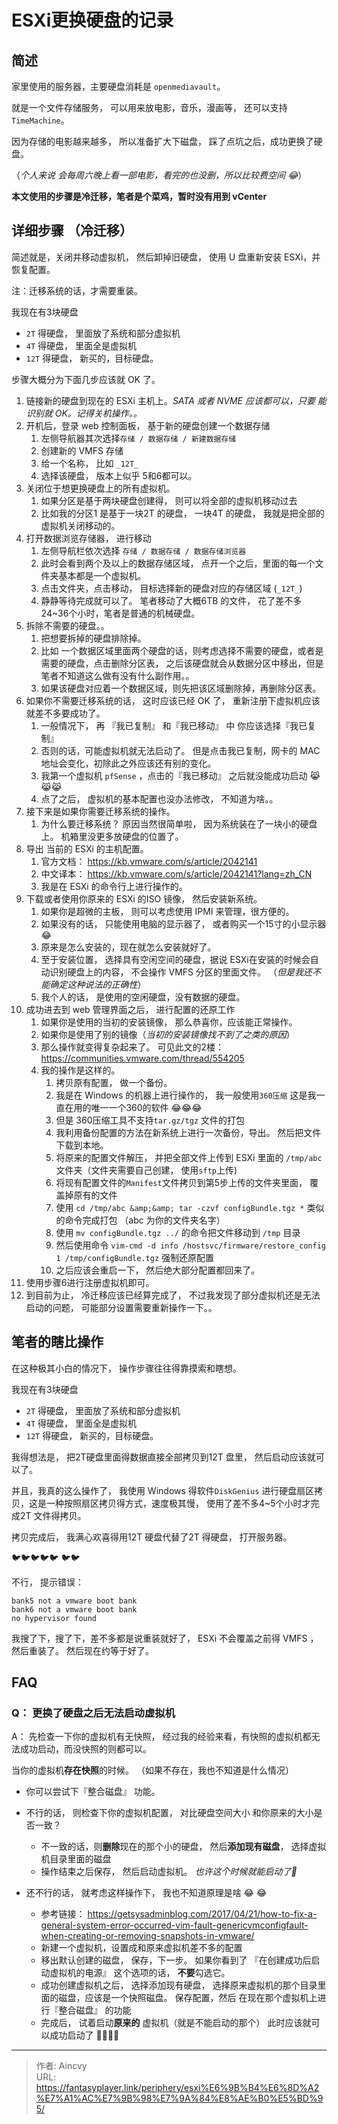 # ESXi更换硬盘的记录


## 简述

家里使用的服务器，主要硬盘消耗是 `openmediavault`。

就是一个文件存储服务， 可以用来放电影，音乐，漫画等， 还可以支持`TimeMachine`。

因为存储的电影越来越多， 所以准备扩大下磁盘， 踩了点坑之后，成功更换了硬盘。

（*个人来说 会每周六晚上看一部电影，看完的也没删，所以比较费空间 :joy:*）

**本文使用的步骤是冷迁移，笔者是个菜鸡，暂时没有用到 vCenter**

## 详细步骤  （冷迁移）

简述就是，关闭并移动虚拟机， 然后卸掉旧硬盘， 使用 U 盘重新安装 ESXi，并恢复配置。

注：迁移系统的话，才需要重装。 

我现在有3块硬盘

- `2T` 得硬盘， 里面放了系统和部分虚拟机
- `4T` 得硬盘， 里面全是虚拟机
- `12T` 得硬盘， 新买的，目标硬盘。

步骤大概分为下面几步应该就 OK 了。

1. 链接新的硬盘到现在的 ESXi 主机上。*SATA 或者 NVME 应该都可以，只要 能识别就 OK。记得关机操作。。*
2. 开机后，登录 web 控制面板， 基于新的硬盘创建一个数据存储
   1. 左侧导航器其次选择`存储 / 数据存储 / 新建数据存储`
   2. 创建新的 VMFS 存储
   3. 给一个名称， 比如 `_12T_`
   4. 选择该硬盘， 版本上似乎 5和6都可以。
3. 关闭位于想更换硬盘上的所有虚拟机。
   1. 如果分区是基于两块硬盘创建得， 则可以将全部的虚拟机移动过去
   2. 比如我的分区1 是基于一块2T 的硬盘， 一块4T 的硬盘， 我就是把全部的虚拟机关闭移动的。
4. 打开数据浏览存储器， 进行移动
   1. 左侧导航栏依次选择 `存储 / 数据存储 / 数据存储浏览器`
   2. 此时会看到两个及以上的数据存储区域， 点开一个之后，里面的每一个文件夹基本都是一个虚拟机。
   3. 点击文件夹，点击移动， 目标选择新的硬盘对应的存储区域 (`_12T_`)
   4. 静静等待完成就可以了。  笔者移动了大概6TB 的文件， 花了差不多24~36个小时，笔者是普通的机械硬盘。
5. 拆除不需要的硬盘。。
   1. 把想要拆掉的硬盘排除掉。
   2. 比如 一个数据区域里面两个硬盘的话，则考虑选择不需要的硬盘，或者是需要的硬盘，点击删除分区表， 之后该硬盘就会从数据分区中移出，但是笔者不知道这么做有没有什么副作用。。
   3. 如果该硬盘对应着一个数据区域，则先把该区域删除掉，再删除分区表。
6. 如果你不需要迁移系统的话， 这时应该已经 OK 了， 重新注册下虚拟机应该就差不多要成功了。
   1. 一般情况下， 再 『我已复制』 和『我已移动』 中 你应该选择『我已复制』
   2. 否则的话，可能虚拟机就无法启动了。  但是点击我已复制，网卡的 MAC 地址会变化，初除此之外应该还有别的变化。
   3. 我第一个虚拟机 `pfSense` ，点击的『我已移动』  之后就没能成功启动 :joy_cat::joy_cat::joy_cat: ​
   4. 点了之后， 虚拟机的基本配置也没办法修改， 不知道为啥。。
7. 接下来是如果你需要迁移系统的操作。
   1. 为什么要迁移系统？  原因当然很简单啦， 因为系统装在了一块小的硬盘上。 机箱里没更多放硬盘的位置了。
8. 导出 当前的 ESXi 的主机配置。
   1. 官方文档：  https://kb.vmware.com/s/article/2042141
   2. 中文译本： https://kb.vmware.com/s/article/2042141?lang=zh_CN
   3. 我是在 ESXi 的命令行上进行操作的。
9. 下载或者使用你原来的 ESXi 的ISO 镜像， 然后安装新系统。
   1. 如果你是超微的主板， 则可以考虑使用 IPMI 来管理，很方便的。
   2. 如果没有的话， 只能使用电脑的显示器了， 或者购买一个15寸的小显示器 :joy:
   3. 原来是怎么安装的，现在就怎么安装就好了。 
   4. 至于安装位置， 选择具有空闲空间的硬盘，据说 ESXi在安装的时候会自动识别硬盘上的内容， 不会操作 VMFS 分区的里面文件。 （*但是我还不能确定这种说法的正确性*）
   5. 我个人的话， 是使用的空闲硬盘，没有数据的硬盘。 
10. 成功进去到 web 管理界面之后， 进行配置的还原工作
    1. 如果你是使用的当初的安装镜像， 那么恭喜你，应该能正常操作。
    2. 如果你是使用了别的镜像（*当初的安装镜像找不到了之类的原因*）
    3. 那么操作就变得复杂起来了。   可见此文的2楼： https://communities.vmware.com/thread/554205
    4. 我的操作是这样的。
       1. 拷贝原有配置， 做一个备份。
       2. 我是在 Windows 的机器上进行操作的， 我一般使用`360压缩` 这是我一直在用的唯一一个360的软件 :joy::joy::joy:
       3. 但是 360压缩工具不支持`tar.gz/tgz` 文件的打包
       4. 我利用备份配置的方法在新系统上进行一次备份，导出。 然后把文件下载到本地。
       5. 将原来的配置文件解压， 并把全部文件上传到 ESXi 里面的 `/tmp/abc` 文件夹（文件夹需要自己创建， 使用`sftp`上传)
       6. 将现有配置文件的`Manifest`文件拷贝到第5步上传的文件夹里面， 覆盖掉原有的文件
       7. 使用 `cd /tmp/abc &amp;&amp; tar -czvf configBundle.tgz *` 类似的命令完成打包 （abc 为你的文件夹名字）
       8. 使用 `mv configBundle.tgz ../` 的命令把文件移动到 `/tmp` 目录
       9. 然后使用命令 `vim-cmd -d info /hostsvc/firmware/restore_config 1 /tmp/configBundle.tgz` 强制还原配置
       10. 之后应该会重启一下， 然后绝大部分配置都回来了。
11. 使用步骤6进行注册虚拟机即可。
12. 到目前为止， 冷迁移应该已经算完成了， 不过我发现了部分虚拟机还是无法启动的问题， 可能部分设置需要重新操作一下。。 



## 笔者的瞎比操作

在这种极其小白的情况下， 操作步骤往往得靠摸索和瞎想。

我现在有3块硬盘

- `2T` 得硬盘， 里面放了系统和部分虚拟机
- `4T` 得硬盘， 里面全是虚拟机
- `12T` 得硬盘， 新买的，目标硬盘。

我得想法是， 把2T硬盘里面得数据直接全部拷贝到12T 盘里， 然后启动应该就可以了。

并且，我真的这么操作了， 我使用 Windows 得软件`DiskGenius` 进行硬盘扇区拷贝，这是一种按照扇区拷贝得方式，速度极其慢， 使用了差不多4~5个小时才完成2T 文件得拷贝。

拷贝完成后， 我满心欢喜得用12T 硬盘代替了2T 得硬盘， 打开服务器。

🐦🐦🐦🐦🐦 🐦🐦

不行， 提示错误：

```text
bank5 not a vmware boot bank 
bank6 not a vmware boot bank 
no hypervisor found
```

我搜了下，搜了下，差不多都是说重装就好了， ESXi 不会覆盖之前得 VMFS ，然后重装了。 然后现在约等于好了。



## FAQ

### Q： 更换了硬盘之后无法启动虚拟机

A： 先检查一下你的虚拟机有无快照， 经过我的经验来看，有快照的虚拟机都无法成功启动，而没快照的则都可以。 

当你的虚拟机**存在快照**的时候。 （如果不存在，我也不知道是什么情况）

- 你可以尝试下『整合磁盘』 功能。  

- 不行的话， 则检查下你的虚拟机配置， 对比硬盘空间大小 和你原来的大小是否一致？ 
  - 不一致的话，则**删除**现在的那个小的硬盘， 然后**添加现有磁盘**， 选择虚拟机目录里面的磁盘
  - 操作结束之后保存， 然后启动虚拟机。 *也许这个时候就能启动了🎉*
- 还不行的话， 就考虑这样操作下， 我也不知道原理是啥   :joy: :joy:
  - 参考链接： https://getsysadminblog.com/2017/04/21/how-to-fix-a-general-system-error-occurred-vim-fault-genericvmconfigfault-when-creating-or-removing-snapshots-in-vmware/
  - 新建一个虚拟机，设置成和原来虚拟机差不多的配置
  - 移出默认创建的磁盘， 保存，下一步。  如果你看到了 『在创建成功后启动虚拟机的电源』 这个选项的话， **不要**勾选它。
  - 成功创建虚拟机之后， 选择添加现有硬盘， 选择原来虚拟机的那个目录里面的磁盘，应该是一个快照磁盘。 保存配置，然后 在现在那个虚拟机上进行『整合磁盘』 的功能
  - 完成后， 试着启动**原来的** 虚拟机（就是不能启动的那个） 此时应该就可以成功启动了 :tada::tada::tada::tada:



---

> 作者: Aincvy  
> URL: https://fantasyplayer.link/periphery/esxi%E6%9B%B4%E6%8D%A2%E7%A1%AC%E7%9B%98%E7%9A%84%E8%AE%B0%E5%BD%95/  

